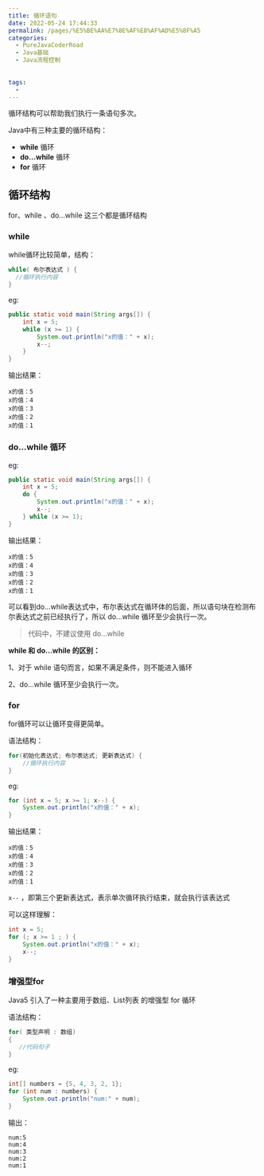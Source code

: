 ```yaml
---
title: 循环语句
date: 2022-05-24 17:44:33
permalink: /pages/%E5%BE%AA%E7%8E%AF%E8%AF%AD%E5%8F%A5
categories:
  - PureJavaCoderRoad
  - Java基础
  - Java流程控制
      
      
tags:
  - 
---
```

循环结构可以帮助我们执行一条语句多次。

Java中有三种主要的循环结构：

- **while** 循环
- **do…while** 循环
- **for** 循环



## 循环结构

for、while 、do...while 这三个都是循环结构

### while 

while循环比较简单，结构：

```java
while( 布尔表达式 ) {
  //循环执行内容
}
```

eg:

```java
public static void main(String args[]) {
    int x = 5;
    while (x >= 1) {
        System.out.println("x的值：" + x);
        x--;
    }
}
```

输出结果：

```
x的值：5
x的值：4
x的值：3
x的值：2
x的值：1
```

### do…while 循环

eg:

```java
public static void main(String args[]) {
    int x = 5;
    do {
        System.out.println("x的值：" + x);
        x--;
    } while (x >= 1);
}
```

输出结果：

```
x的值：5
x的值：4
x的值：3
x的值：2
x的值：1
```

可以看到do…while表达式中，布尔表达式在循环体的后面，所以语句块在检测布尔表达式之前已经执行了，所以 do…while 循环至少会执行一次。

>  代码中，不建议使用 do…while

**while 和 do...while 的区别：**

1、对于 while 语句而言，如果不满足条件，则不能进入循环

2、do…while 循环至少会执行一次。



### for

for循环可以让循环变得更简单。

语法结构：

```java
for(初始化表达式; 布尔表达式; 更新表达式) {
    //循环执行内容
}
```

eg:

```java
for (int x = 5; x >= 1; x--) {
    System.out.println("x的值：" + x);
}
```

输出结果：

```
x的值：5
x的值：4
x的值：3
x的值：2
x的值：1
```

`x--` ，即第三个更新表达式，表示单次循环执行结束，就会执行该表达式

可以这样理解：

```java
int x = 5;
for (; x >= 1 ; ) {
    System.out.println("x的值：" + x);
    x--;
}
```

### 增强型for

Java5 引入了一种主要用于数组、List列表 的增强型 for 循环

语法结构：

```java
for( 类型声明 : 数组)
{
   //代码句子
}
```

eg:

```java
int[] numbers = {5, 4, 3, 2, 1};
for (int num : numbers) {
    System.out.println("num:" + num);
}
```

输出：

```
num:5
num:4
num:3
num:2
num:1
```

